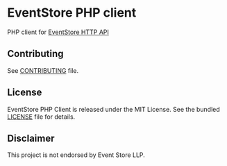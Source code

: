 EventStore PHP client
=====================

PHP client for [EventStore HTTP API](https://github.com/eventstore/eventstore/wiki/Getting-Started-HTTP)

Contributing
------------

See [CONTRIBUTING](/CONTRIBUTING.md) file.


License
-------

EventStore PHP Client is released under the MIT License. See the bundled 
[LICENSE](/LICENSE) file for details.

Disclaimer
----------

This project is not endorsed by Event Store LLP.
